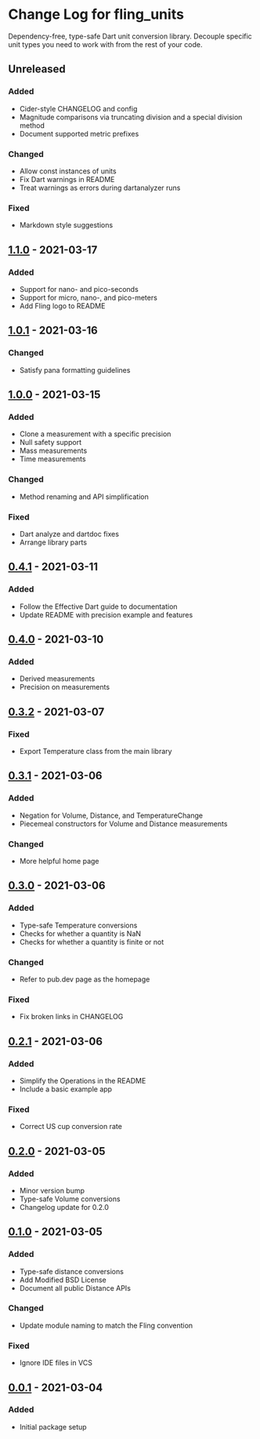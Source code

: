 # Change Log for fling\_units
Dependency-free, type-safe Dart unit conversion library. Decouple specific unit types you need to work with from the rest of your code.

## Unreleased
### Added
- Cider-style CHANGELOG and config
- Magnitude comparisons via truncating division and a special division method
- Document supported metric prefixes

### Changed
- Allow const instances of units
- Fix Dart warnings in README
- Treat warnings as errors during dartanalyzer runs

### Fixed
- Markdown style suggestions

## [1.1.0] - 2021-03-17
### Added
- Support for nano- and pico-seconds
- Support for micro, nano-, and pico-meters
- Add Fling logo to README

## [1.0.1] - 2021-03-16
### Changed
- Satisfy pana formatting guidelines

## [1.0.0] - 2021-03-15
### Added
- Clone a measurement with a specific precision
- Null safety support
- Mass measurements
- Time measurements

### Changed
- Method renaming and API simplification

### Fixed
- Dart analyze and dartdoc fixes
- Arrange library parts

## [0.4.1] - 2021-03-11
### Added
- Follow the Effective Dart guide to documentation
- Update README with precision example and features

## [0.4.0] - 2021-03-10
### Added
- Derived measurements
- Precision on measurements

## [0.3.2] - 2021-03-07
### Fixed
- Export Temperature class from the main library

## [0.3.1] - 2021-03-06
### Added
- Negation for Volume, Distance, and TemperatureChange
- Piecemeal constructors for Volume and Distance measurements

### Changed
- More helpful home page

## [0.3.0] - 2021-03-06
### Added
- Type-safe Temperature conversions
- Checks for whether a quantity is NaN
- Checks for whether a quantity is finite or not

### Changed
- Refer to pub.dev page as the homepage

### Fixed
- Fix broken links in CHANGELOG

## [0.2.1] - 2021-03-06
### Added
- Simplify the Operations in the README
- Include a basic example app

### Fixed
- Correct US cup conversion rate

## [0.2.0] - 2021-03-05
### Added
- Minor version bump
- Type-safe Volume conversions
- Changelog update for 0.2.0

## [0.1.0] - 2021-03-05
### Added
- Type-safe distance conversions
- Add Modified BSD License
- Document all public Distance APIs

### Changed
- Update module naming to match the Fling convention

### Fixed
- Ignore IDE files in VCS

## [0.0.1] - 2021-03-04
### Added
- Initial package setup

[1.1.0]: https://bitbucket.org/gelbermungo/fling-units/commits/tag/v1.1.0
[1.0.1]: https://bitbucket.org/gelbermungo/fling-units/commits/tag/v1.0.1
[1.0.0]: https://bitbucket.org/gelbermungo/fling-units/commits/tag/v1.0.0
[0.4.1]: https://bitbucket.org/gelbermungo/fling-units/commits/tag/v0.4.1
[0.4.0]: https://bitbucket.org/gelbermungo/fling-units/commits/tag/v0.4.0
[0.3.2]: https://bitbucket.org/gelbermungo/fling-units/commits/tag/v0.3.2
[0.3.1]: https://bitbucket.org/gelbermungo/fling-units/commits/tag/v0.3.1
[0.3.0]: https://bitbucket.org/gelbermungo/fling-units/commits/tag/v0.3.0
[0.2.1]: https://bitbucket.org/gelbermungo/fling-units/commits/tag/v0.2.1
[0.2.0]: https://bitbucket.org/gelbermungo/fling-units/commits/tag/v0.2.0
[0.1.0]: https://bitbucket.org/gelbermungo/fling-units/commits/tag/v0.1.0
[0.0.1]: https://bitbucket.org/gelbermungo/fling-units/commits/tag/v0.0.1